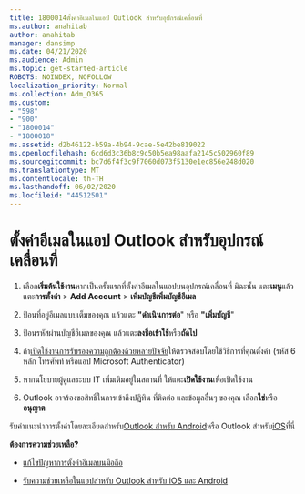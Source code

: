 ```yaml
---
title: 1800014ตั้งค่าอีเมลในแอป Outlook สําหรับอุปกรณ์เคลื่อนที่
ms.author: anahitab
author: anahitab
manager: dansimp
ms.date: 04/21/2020
ms.audience: Admin
ms.topic: get-started-article
ROBOTS: NOINDEX, NOFOLLOW
localization_priority: Normal
ms.collection: Adm_O365
ms.custom:
- "598"
- "900"
- "1800014"
- "1800018"
ms.assetid: d2b46122-b59a-4b94-9cae-5e42be819022
ms.openlocfilehash: 6cd6d3c36b8c9c50b5ea98aafa2145c502960f89
ms.sourcegitcommit: bc7d6f4f3c9f7060d073f5130e1ec856e248d020
ms.translationtype: MT
ms.contentlocale: th-TH
ms.lasthandoff: 06/02/2020
ms.locfileid: "44512501"
---
```

# <a name="set-up-email-in-the-outlook-mobile-app"></a>ตั้งค่าอีเมลในแอป Outlook สําหรับอุปกรณ์เคลื่อนที่

1. เลือก**เริ่มต้นใช้งาน**หากเป็นครั้งแรกที่ตั้งค่าอีเมลในแอปบนอุปกรณ์เคลื่อนที่ มิฉะนั้น แตะ**เมนู**แล้วแตะ**การตั้งค่า** \> **Add Account** \> **เพิ่มบัญชีเพิ่มบัญชีอีเมล**

2. ป้อนที่อยู่อีเมลแบบเต็มของคุณ แล้วแตะ **"ดําเนินการต่อ**" หรือ **"เพิ่มบัญชี**"

3. ป้อนรหัสผ่านบัญชีอีเมลของคุณ แล้วแตะ**ลงชื่อเข้าใช้**หรือ**ถัดไป**

4. ถ้า[เปิดใช้งานการรับรองความถูกต้องด้วยหลายปัจจัย](https://docs.microsoft.com/microsoft-365/admin/security-and-compliance/set-up-multi-factor-authentication)ให้ตรวจสอบโดยใช้วิธีการที่คุณตั้งค่า (รหัส 6 หลัก โทรศัพท์ หรือแอป Microsoft Authenticator)

5. หากนโยบายผู้ดูแลระบบ IT เพิ่มเติมอยู่ในสถานที่ ให้แตะ**เปิดใช้งาน**เพื่อเปิดใช้งาน

6. Outlook อาจร้องขอสิทธิ์ในการเข้าถึงปฏิทิน ที่ติดต่อ และข้อมูลอื่นๆ ของคุณ เลือก**ใช่**หรือ**อนุญาต**

รับคําแนะนําการตั้งค่าโดยละเอียดสําหรับ[Outlook สําหรับ Android](https://support.office.com/article/886db551-8dfa-4fd5-b835-f8e532091872.aspx)หรือ Outlook สําหรับ[iOS](https://support.office.com/article/b2de2161-cc1d-49ef-9ef9-81acd1c8e234.aspx)ที่นี่
  
 **ต้องการความช่วยเหลือ?**
  
- [แก้ไขปัญหาการตั้งค่าอีเมลบนมือถือ](https://support.office.com/article/a264ef01-9c88-48fb-9285-7017e4f31f02.aspx)

- [รับความช่วยเหลือในแอปสําหรับ Outlook สําหรับ iOS และ Android](https://support.office.com/article/218a22d1-9fa5-4889-b689-de1c63493243.aspx#ID0EAABAAA=Contact_Support)
